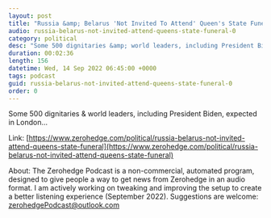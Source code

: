 ```yaml
---
layout: post
title: "Russia &amp; Belarus 'Not Invited To Attend' Queen's State Funeral"
audio: russia-belarus-not-invited-attend-queens-state-funeral-0
category: political
desc: "Some 500 dignitaries &amp; world leaders, including President Biden, expected in London..."
duration: 00:02:36
length: 156
datetime: Wed, 14 Sep 2022 06:45:00 +0000
tags: podcast
guid: russia-belarus-not-invited-attend-queens-state-funeral-0
order: 0
---
```

Some 500 dignitaries &amp; world leaders, including President Biden, expected in London...

Link: [https://www.zerohedge.com/political/russia-belarus-not-invited-attend-queens-state-funeral](https://www.zerohedge.com/political/russia-belarus-not-invited-attend-queens-state-funeral)

About: The Zerohedge Podcast is a non-commercial, automated program, designed to give people a way to get news from Zerohedge in an audio format.  I am actively working on tweaking and improving the setup to create a better listening experience (September 2022).  Suggestions are welcome: [zerohedgePodcast@outlook.com](mailto:zerohedgePodcast@outlook.com)